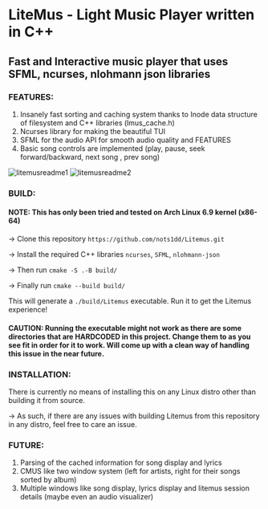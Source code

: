 # LiteMus - Light Music Player written in C++

## Fast and Interactive music player that uses SFML, ncurses, nlohmann json libraries

### FEATURES:

1. Insanely fast sorting and caching system thanks to Inode data structure of filesystem and C++ libraries (lmus_cache.h)
2. Ncurses library for making the beautiful TUI
3. SFML for the audio API for smooth audio quality and FEATURES
4. Basic song controls are implemented (play, pause, seek forward/backward, next song , prev song)

![litemusreadme1](https://github.com/nots1dd/Litemus/assets/140317709/c270df7d-af84-4cf9-a0b7-b475f27a2081)
![litemusreadme2](https://github.com/nots1dd/Litemus/assets/140317709/56a5010b-d71e-4a4a-ac27-0ec880970052)


### BUILD:

#### NOTE: This has only been tried and tested on Arch Linux 6.9 kernel (x86-64)

->  Clone this repository `https://github.com/nots1dd/Litemus.git`

-> Install the required C++ libraries `ncurses`, `SFML`, `nlohmann-json`

->  Then run `cmake -S .-B build/`

-> Finally run `cmake --build build/`

This will generate a `./build/Litemus` executable. Run it to get the Litemus experience!

#### CAUTION: Running the executable might not work as there are some directories that are HARDCODED in this project. Change them to as you see fit in order for it to work. Will come up with a clean way of handling this issue in the near future.

### INSTALLATION:

There is currently no means of installing this on any Linux distro other than building it from source.

-> As such, if there are any issues with building Litemus from this repository in any distro, feel free to care an issue.

### FUTURE:
1. Parsing of the cached information for song display and lyrics
2. CMUS like two window system (left for artists, right for their songs sorted by album)
3. Multiple windows like song display, lyrics display and litemus session details (maybe even an audio visualizer)
